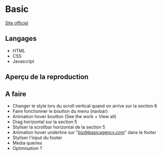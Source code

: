 # Basic
[Site officiel](https://www.basicagency.com/)
## Langages
- HTML
- CSS
- Javascript
## Aperçu de la reproduction
## A faire
- Changer le style lors du scroll vertical quand on arrive sur la section 6
- Faire fonctionner le boutton du menu (navbar)
- Animation hover boutton (See the work + View all)
- Drag horizontal sur la section 5
- Styliser la scrollbar horizontal de la section 5
- Animation hover underline sur "biz@basicagency.com" dans le footer
- Styliser l'input du footer
- Media queries
- Optimisation ?